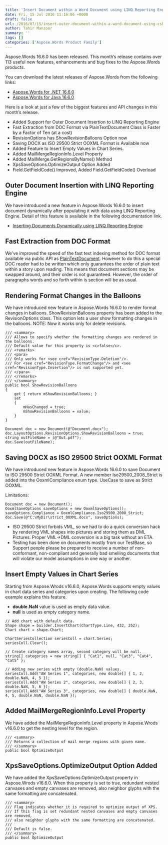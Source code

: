 ```yaml
---
title: 'Insert Document within a Word Document using LINQ Reporting Engine in C# and Java'
date: Fri, 15 Jul 2016 11:16:06 +0000
draft: false
url: /2016/07/15/insert-outer-document-within-a-word-document-using-csharp-and-java/
author: Tahir Manzoor
summary: ''
tags: []
categories: ['Aspose.Words Product Family']
---
```


Aspose.Words 16.6.0 has been released. This month’s release contains over 113 useful new features, enhancements and bug fixes to the Aspose.Words products.

You can download the latest releases of Aspose.Words from the following links:

*   [Aspose.Words for .NET 16.6.0][1]
*   [Aspose.Words for Java 16.6.0][2]

Here is a look at just a few of the biggest features and API changes in this month’s release.

*   Added Support for Outer Document Insertion to LINQ Reporting Engine
*   Fast Extraction from DOC Format via PlainTextDocument Class is Faster by a Factor of Ten (at a cost)
*   RevisionOptions has ShowRevisionBalloons Option now
*   Saving DOCX as ISO 29500 Strict OOXML Format is Available now
*   Added Feature to Insert Empty Values in Chart Series.
*   Added MailMergeRegionInfo.Level Property
*   Added MailMerge.GetRegionsByName() Method
*   XpsSaveOptions.OptimizeOutput Option Added
*   Field.GetFieldCode() Improved, Added Field.GetFieldCode() Overload

## Outer Document Insertion with LINQ Reporting Engine

We have introduced a new feature in Aspose.Words 16.6.0 to insert document dynamically after populating it with data using LINQ Reporting Engine. Detail of this feature is available in the following documentation link.

*   [Inserting Documents Dynamically using LINQ Reporting Engine][3]

## Fast Extraction from DOC Format

We've improved the speed of the fast text indexing method for DOC format available via public API as [PlainTextDocument][4]. However to do this a special DOC reader had to be written which only guarantees the order of plain text within a story upon reading. This means that document sections may be swapped around, and their order is not guaranteed. However, the order of paragraphs words and so forth within is section will be as usual.

## Rendering Format Changes in the Balloons

We have introduced new feature in Aspose.Words 16.6.0 to render format changes in balloons. ShowRevisionBalloons property has been added to the RevisionOptions class. This option lets a user show formatting changes in the balloons. NOTE: Now it works only for delete revisions.

```
/// <summary>
/// Allows to specify whether the formatting changes are rendered in the balloons.
/// Default value for this property is <c>false</c>.
/// <remarks>
/// <para>
/// Only works for <see cref="RevisionType.Deletion"/>.
/// For <see cref="RevisionType.FormatChange"/> and <see cref="RevisionType.Insertion"/> is not supported yet.
/// </para>
/// </remarks>
/// </summary>
public bool ShowRevisionBalloons
{
    get { return mShowRevisionBalloons; }
    set
    {
        mHasChanged = true;
        mShowRevisionBalloons = value;
    }
}
```
```
Document doc = new Document(@"Document.docx"); 
doc.LayoutOptions.RevisionOptions.ShowRevisionBalloons = true; 
string outFileName = (@"Out.pdf"); 
doc.Save(outFileName);
```

## Saving DOCX as ISO 29500 Strict OOXML Format

We have introduced new feature in Aspose.Words 16.6.0 to save Document to ISO 29500 Strict OOXML Format. A new member Iso29500\_2008\_Strict is added into the OoxmlCompliance enum type. UseCase to save as Strict OOXML.

Limitations:

```
Document doc = new Document();
OoxmlSaveOptions saveOptions = new OoxmlSaveOptions();
saveOptions.Compliance = OoxmlCompliance.Iso29500_2008_Strict;
doc.Save(@"C:\MyDir\strict_OOXML.docx", saveOptions);
```

*   ISO 29500 Strict forbids VML, so we had to do a quick conversion hack by rendering VML shapes into pictures and storing them as DML Pictures. Proper VML->DML conversion is a big task without an ETA.
*   Testing has been done on documents mostly from our TestBase, so Support people please be prepared to receive a number of non-conformant, non-compliant and generally bad smelling documents that will violate our model assumptions in one way or another.

## Insert Empty Values in Chart Series

Starting from Aspose.Wrods v16.6.0, Aspose.Words supports empty values in chart data series and categories upon creating. The following code example explains this feature.

*   **double.NaN** value is used as empty data value.
*   **null** is used as empty category name.

```
// Add chart with default data.
Shape shape = builder.InsertChart(ChartType.Line, 432, 252);
Chart chart = shape.Chart;

ChartSeriesCollection seriesColl = chart.Series;
seriesColl.Clear();

// Create category names array, second category will be null.
string[] categories = new string[] { "Cat1", null, "Cat3", "Cat4", "Cat5" };

// Adding new series with empty (double.NaN) values.
seriesColl.Add("AW Series 1", categories, new double[] { 1, 2, double.NaN, 4, 5 });
seriesColl.Add("AW Series 2", categories, new double[] { 2, 3, double.NaN, 5, 6 });
seriesColl.Add("AW Series 3", categories, new double[] { double.NaN, 4, 5, double.NaN, double.NaN }); 
```

## Added MailMergeRegionInfo.Level Property

We have added the MailMergeRegionInfo.Level property in Aspose.Wrods v16.6.0 to get the nesting level for the region.

```
/// <summary>
/// Returns a collection of mail merge regions with given name.
/// </summary>
public bool OptimizeOutput
```

## XpsSaveOptions.OptimizeOutput Option Added

We have added the XpsSaveOptions.OptimizeOutput property in Aspose.Wrods v16.6.0. When this property is set to true, redundant nested canvases and empty canvases are removed, also neighbor glyphs with the same formatting are concatenated.

```
/// <summary>
/// Flag indicates whether it is required to optimize output of XPS.
/// If this flag is set redundant nested canvases and empty canvases are removed,
/// also neighbor glyphs with the same formatting are concatenated.
///
/// Default is false.
/// </summary>
public bool OptimizeOutput
```




[1]: http://www.aspose.com/downloads/words-family/net
[2]: http://www.aspose.com/downloads/words-family/java
[3]: https://docs.aspose.com/display/wordsnet/Template+Syntax#TemplateSyntax-InsertingDocumentsDynamically
[4]: https://apireference.aspose.com/words/net/aspose.words/plaintextdocument




